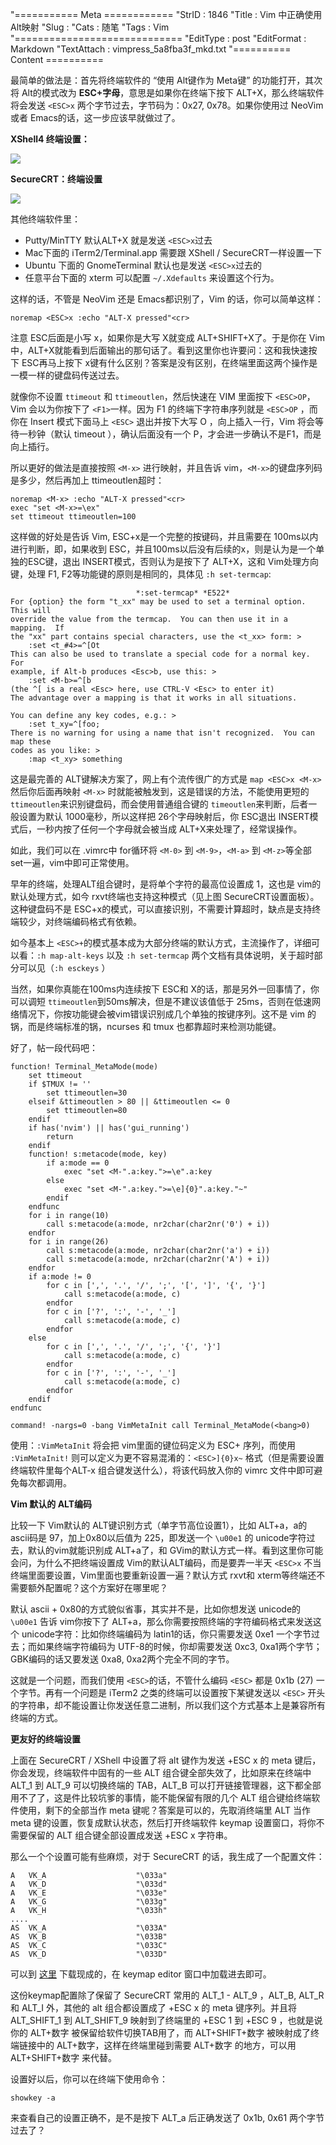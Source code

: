 "=========== Meta ============
"StrID : 1846
"Title : Vim 中正确使用 Alt映射
"Slug  : 
"Cats  : 随笔
"Tags  : Vim
"=============================
"EditType   : post
"EditFormat : Markdown
"TextAttach : vimpress_5a8fba3f_mkd.txt
"========== Content ==========

最简单的做法是：首先将终端软件的 “使用 Alt键作为 Meta键” 的功能打开，其次将 Alt的模式改为 **ESC+字母**，意思是如果你在终端下按下 ALT+X，那么终端软件将会发送 `<ESC>x` 两个字节过去，字节码为：0x27, 0x78。如果你使用过 NeoVim 或者 Emacs的话，这一步应该早就做过了。


**XShell4 终端设置：**

![](http://skywind3000.github.io/word/images/vim_altmap_1.png)

**SecureCRT：终端设置**

![](http://skywind3000.github.io/word/images/vim_altmap_2.png)

其他终端软件里：

- Putty/MinTTY 默认ALT+X 就是发送 `<ESC>x`过去
- Mac下面的 iTerm2/Terminal.app 需要跟 XShell / SecureCRT一样设置一下
- Ubuntu 下面的 GnomeTerminal 默认也是发送 `<ESC>x`过去的
- 任意平台下面的 xterm 可以配置 `~/.Xdefaults` 来设置这个行为。 

这样的话，不管是 NeoVim 还是 Emacs都识别了，Vim 的话，你可以简单这样：

```text
noremap <ESC>x :echo "ALT-X pressed"<cr>
```

注意 ESC后面是小写 x，如果你是大写 X就变成 ALT+SHIFT+X了。于是你在 Vim 中，ALT+X就能看到后面输出的那句话了。看到这里你也许要问：这和我快速按下 ESC再马上按下 x键有什么区别？答案是没有区别，在终端里面这两个操作是一模一样的键盘码传送过去。

就像你不设置 `ttimeout` 和 `ttimeoutlen`，然后快速在 VIM 里面按下 `<ESC>OP`，Vim 会以为你按下了 `<F1>`一样。因为 F1 的终端下字符串序列就是 `<ESC>OP` ，而你在 Insert 模式下面马上 `<ESC>` 退出并按下大写 O ，向上插入一行，Vim 将会等待一秒钟（默认 timeout ），确认后面没有一个 P，才会进一步确认不是F1，而是向上插行。

所以更好的做法是直接按照 `<M-x>` 进行映射，并且告诉 vim，`<M-x>`的键盘序列码是多少，然后再加上 ttimeoutlen超时：

```text
noremap <M-x> :echo "ALT-X pressed"<cr>
exec "set <M-x>=\ex"
set ttimeout ttimeoutlen=100
```

这样做的好处是告诉 Vim, ESC+x是一个完整的按键码，并且需要在 100ms以内进行判断，即，如果收到 ESC，并且100ms以后没有后续的x，则是认为是一个单独的ESC键，退出 INSERT模式，否则认为是按下了 ALT+X，这和 Vim处理方向键，处理 F1, F2等功能键的原则是相同的，具体见 `:h set-termcap`:

```text
							*:set-termcap* *E522*
For {option} the form "t_xx" may be used to set a terminal option.  This will
override the value from the termcap.  You can then use it in a mapping.  If
the "xx" part contains special characters, use the <t_xx> form: >
	:set <t_#4>=^[Ot
This can also be used to translate a special code for a normal key.  For
example, if Alt-b produces <Esc>b, use this: >
	:set <M-b>=^[b
(the ^[ is a real <Esc> here, use CTRL-V <Esc> to enter it)
The advantage over a mapping is that it works in all situations.

You can define any key codes, e.g.: >
	:set t_xy=^[foo;
There is no warning for using a name that isn't recognized.  You can map these
codes as you like: >
	:map <t_xy> something
```

这是最完善的 ALT键解决方案了，网上有个流传很广的方式是 `map <ESC>x <M-x>` 然后你后面再映射 `<M-x>` 时就能被触发到，这是错误的方法，不能使用更短的 `ttimeoutlen`来识别键盘码，而会使用普通组合键的 `timeoutlen`来判断，后者一般设置为默认 1000毫秒，所以这样把 26个字母映射后，你 ESC退出 INSERT模式后，一秒内按了任何一个字母就会被当成 ALT+X来处理了，经常误操作。

如此，我们可以在 .vimrc中 for循环将 `<M-0>` 到 `<M-9>`，`<M-a>` 到 `<M-z>`等全部 set一遍，vim中即可正常使用。

早年的终端，处理ALT组合键时，是将单个字符的最高位设置成 1，这也是 vim的默认处理方式，如今 rxvt终端也支持这种模式（见上图 SecureCRT设置面板）。这种键盘码不是 ESC+x的模式，可以直接识别，不需要计算超时，缺点是支持终端较少，对终端编码格式有依赖。

如今基本上 `<ESC>+`的模式基本成为大部分终端的默认方式，主流操作了，详细可以看：`:h map-alt-keys` 以及  `:h set-termcap` 两个文档有具体说明，关于超时部分可以见（`:h esckeys` ）

当然，如果你真能在100ms内连续按下 ESC和 X的话，那是另外一回事情了，你可以调短 `ttimeoutlen`到50ms解决，但是不建议该值低于 25ms，否则在低速网络情况下，你按功能键会被vim错误识别成几个单独的按键序列。这不是 vim 的锅，而是终端标准的锅，ncurses 和 tmux 也都靠超时来检测功能键。


好了，帖一段代码吧：

```text
function! Terminal_MetaMode(mode)
	set ttimeout
	if $TMUX != ''
		set ttimeoutlen=30
	elseif &ttimeoutlen > 80 || &ttimeoutlen <= 0
		set ttimeoutlen=80
	endif
	if has('nvim') || has('gui_running')
		return
	endif
	function! s:metacode(mode, key)
		if a:mode == 0
			exec "set <M-".a:key.">=\e".a:key
		else
			exec "set <M-".a:key.">=\e]{0}".a:key."~"
		endif
	endfunc
	for i in range(10)
		call s:metacode(a:mode, nr2char(char2nr('0') + i))
	endfor
	for i in range(26)
		call s:metacode(a:mode, nr2char(char2nr('a') + i))
		call s:metacode(a:mode, nr2char(char2nr('A') + i))
	endfor
	if a:mode != 0
		for c in [',', '.', '/', ';', '[', ']', '{', '}']
			call s:metacode(a:mode, c)
		endfor
		for c in ['?', ':', '-', '_']
			call s:metacode(a:mode, c)
		endfor
	else
		for c in [',', '.', '/', ';', '{', '}']
			call s:metacode(a:mode, c)
		endfor
		for c in ['?', ':', '-', '_']
			call s:metacode(a:mode, c)
		endfor
	endif
endfunc

command! -nargs=0 -bang VimMetaInit call Terminal_MetaMode(<bang>0)
```

使用：`:VimMetaInit` 将会把 vim里面的键位码定义为 ESC+ 序列，而使用 `:VimMetaInit!` 则可以定义为更不容易混淆的：`<ESC>]{0}x~` 格式（但是需要设置终端软件里每个ALT-x 组合键发送什么），将该代码放入你的 vimrc 文件中即可避免每次都调用。


**Vim 默认的 ALT编码**

比较一下 Vim默认的 ALT键识别方式（单字节高位设置1），比如 ALT+a，a的ascii码是 97，加上0x80以后值为 225，即发送一个 `\u00e1` 的 unicode字符过去，默认的vim就能识别成 ALT+a了，和 GVim的默认方式一样。看到这里你可能会问，为什么不把终端设置成 Vim的默认ALT编码，而是要弄一半天 `<ESC>x` 不当终端里面要设置，Vim里面也要重新设置一遍？默认方式 rxvt和 xterm等终端还不需要额外配置呢？这个方案好在哪里呢？

默认 ascii + 0x80的方式貌似省事，其实并不是，比如你想发送 unicode的 `\u00e1` 告诉 vim你按下了 ALT+a，那么你需要按照终端的字符编码格式来发送这个 unicode字符：比如你终端编码为 latin1的话，你只需要发送 0xe1 一个字节过去；而如果终端字符编码为 UTF-8的时候，你却需要发送 0xc3, 0xa1两个字节；GBK编码的话又要发送 0xa8, 0xa2两个完全不同的字节。

这就是一个问题，而我们使用 `<ESC>`的话，不管什么编码 `<ESC>` 都是 0x1b (27) 一个字节。再有一个问题是 iTerm2 之类的终端可以设置按下某键发送以 `<ESC>` 开头的字符串，却不能设置让你发送任意二进制，所以我们这个方式基本上是兼容所有终端的方式。

**更友好的终端设置**

上面在 SecureCRT / XShell 中设置了将 alt 键作为发送 +ESC x 的 meta 键后，你会发现，终端软件中固有的一些 ALT 组合键全部失效了，比如原来在终端中 ALT_1 到 ALT_9 可以切换终端的 TAB，ALT_B 可以打开链接管理器，这下都全部用不了了，这是件比较坑爹的事情，能不能保留有限的几个 ALT 组合键给终端软件使用，剩下的全部当作 meta 键呢？答案是可以的，先取消终端里 ALT 当作 meta 键的设置，恢复成默认状态，然后打开终端软件 keymap 设置窗口，将你不需要保留的 ALT 组合键全部设置成发送 +ESC x 字符串。

那么一个个设置可能有些麻烦，对于 SecureCRT 的话，我生成了一个配置文件：

```text
A	VK_A                	"\033a"
A	VK_D                	"\033d"
A	VK_E                	"\033e"
A	VK_G                	"\033g"
A	VK_H                	"\033h"
....
AS	VK_A                	"\033A"
AS	VK_B                	"\033B"
AS	VK_C                	"\033C"
AS	VK_D                	"\033D"
```

可以到 [这里](https://github.com/skywind3000/vim/blob/master/tools/conf/securecrt.key) 下载现成的，在 keymap editor 窗口中加载进去即可。

这份keymap配置除了保留了 SecureCRT 常用的 ALT_1 - ALT_9 ，ALT_B, ALT_R 和 ALT_I 外，其他的 alt 组合都设置成了 +ESC x 的 meta 键序列。并且将 ALT_SHIFT_1 到 ALT_SHIFT_9 映射到了终端里的 +ESC 1 到 +ESC 9 ，也就是说你的 ALT+数字 被保留给软件切换TAB用了，而 ALT+SHIFT+数字 被映射成了终端链接中的 ALT+数字，这样在终端里碰到需要 ALT+数字 的地方，可以用 ALT+SHIFT+数字 来代替。

设置好以后，你可以在终端下使用命令：

```text
showkey -a
```

来查看自己的设置正确不，是不是按下 ALT_a 后正确发送了 0x1b, 0x61 两个字节过去了？


